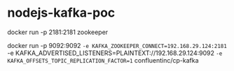 # nodejs-kafka-poc

docker run -p 2181:2181 zookeeper

docker run -p 9092:9092 `
-e KAFKA_ZOOKEEPER_CONNECT=192.168.29.124:2181 `
-e KAFKA_ADVERTISED_LISTENERS=PLAINTEXT://192.168.29.124:9092 `
-e KAFKA_OFFSETS_TOPIC_REPLICATION_FACTOR=1 `
confluentinc/cp-kafka